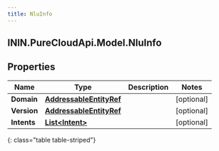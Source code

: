 ```yaml
---
title: NluInfo
---
```

## ININ.PureCloudApi.Model.NluInfo

## Properties

|Name | Type | Description | Notes|
|------------ | ------------- | ------------- | -------------|
| **Domain** | [**AddressableEntityRef**](AddressableEntityRef.html) |  | [optional] |
| **Version** | [**AddressableEntityRef**](AddressableEntityRef.html) |  | [optional] |
| **Intents** | [**List&lt;Intent&gt;**](Intent.html) |  | [optional] |
{: class="table table-striped"}


